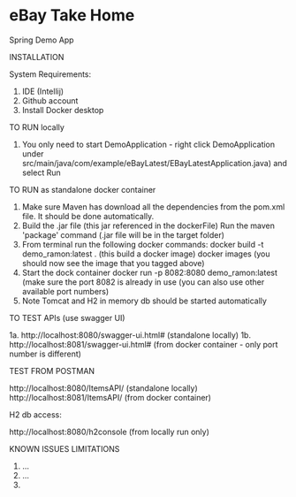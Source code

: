 # eBay Take Home

Spring Demo App

INSTALLATION

System Requirements:

1. IDE (Intellij)
2. Github account
3. Install Docker desktop

TO RUN locally

1. You only need to start DemoApplication - right click DemoApplication under
   src/main/java/com/example/eBayLatest/EBayLatestApplication.java) and select Run


TO RUN as standalone docker container

1. Make sure Maven has download all the dependencies from the pom.xml file. It should be done automatically.
2. Build the .jar file (this jar referenced in the dockerFile)
   Run the maven 'package' command (.jar file will be in the target folder)
3. From terminal run the following docker commands:
   docker build -t  demo_ramon:latest .  (this build a docker image)
   docker images (you should now see the image that you tagged above)
4. Start the dock container
   docker run -p 8082:8080 demo_ramon:latest  (make sure the port 8082 is already in use
   (you can also use other available port numbers)
5. Note Tomcat and H2 in memory db should be started automatically


TO TEST APIs (use swagger UI)

1a. http://localhost:8080/swagger-ui.html#    (standalone locally)
1b. http://localhost:8081/swagger-ui.html#    (from docker container - only port number is different)


TEST FROM POSTMAN

http://localhost:8080/ItemsAPI/    (standalone locally)
http://localhost:8081/ItemsAPI/    (from docker container)

H2 db access:

http://localhost:8080/h2console    (from locally run only)

KNOWN ISSUES LIMITATIONS

1. ...
2. ...
3. 

